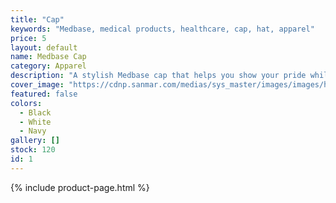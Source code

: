 ```yaml
---
title: "Cap"
keywords: "Medbase, medical products, healthcare, cap, hat, apparel"
price: 5
layout: default
name: Medbase Cap
category: Apparel
description: "A stylish Medbase cap that helps you show your pride while keeping the sun out of your eyes. Made from high-quality materials for durability and comfort."
cover_image: "https://cdnp.sanmar.com/medias/sys_master/images/images/h35/h01/14244802396190/1200W-null.jpg"
featured: false
colors:
  - Black
  - White
  - Navy
gallery: []
stock: 120
id: 1
---
```


{% include product-page.html %}

